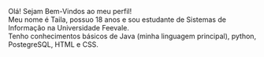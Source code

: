 Olá! Sejam Bem-Vindos ao meu perfil! 
<br>
Meu nome é Taila, possuo 18 anos e sou estudante de Sistemas de Informação na Universidade Feevale.
<br>
Tenho conhecimentos básicos de Java (minha linguagem principal), python, PostegreSQL, HTML e CSS.
<br>
<img src="https://camo.githubusercontent.com/82291b0fe831bfc6781e07fc5090cbd0a8b912bb8b8d4fec0696c881834f81ac/68747470733a2f2f70726f626f742e6d656469612f394575424971676170492e676966" width="100%" height="1">

